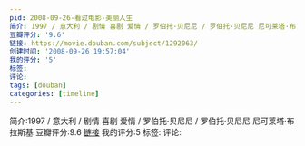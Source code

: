 ```yaml
---
pid: 2008-09-26-看过电影-美丽人生
简介: 1997 / 意大利 / 剧情 喜剧 爱情 / 罗伯托·贝尼尼 / 罗伯托·贝尼尼 尼可莱塔·布拉斯基
豆瓣评分: '9.6'
链接: https://movie.douban.com/subject/1292063/
创建时间: '2008-09-26 19:57:04'
我的评分: '5'
标签:
评论:
tags: [douban]
categories: [timeline]
---
```

简介:1997 / 意大利 / 剧情 喜剧 爱情 / 罗伯托·贝尼尼 / 罗伯托·贝尼尼 尼可莱塔·布拉斯基
豆瓣评分:9.6
[链接](https://movie.douban.com/subject/1292063/)
我的评分:5
标签:
评论:
